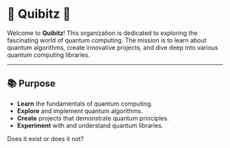 # 🌟 Quibitz 🌟

Welcome to **Quibitz**! This organization is dedicated to exploring the fascinating world of quantum computing. The mission is to learn about quantum algorithms, create innovative projects, and dive deep into various quantum computing libraries.

---

## 📚 Purpose

- **Learn** the fundamentals of quantum computing.
- **Explore** and implement quantum algorithms.
- **Create** projects that demonstrate quantum principles.
- **Experiment** with and understand quantum libraries.

Does it exist or does it not?
